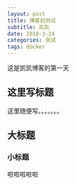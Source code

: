```yaml
---
layout: post
title: 博客初测试
subtitle: 凯凯
date: 2018-3-24
categories: 测试
tags: docker
---
```


这是凯凯博客的第一天


## 这里写标题

这里随便写。。。。。。。



## 大标题



### 小标题

啦啦啦啦啦
